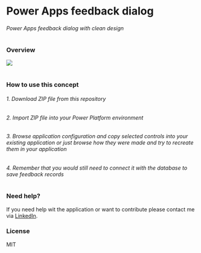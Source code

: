 # Power Apps feedback dialog

###### Power Apps feedback dialog with clean design

#
#
### Overview
![](https://s4.gifyu.com/images/feedback.gif)
#
#
### How to use this concept
###### 1. Download ZIP file from this repository
######  2. Import ZIP file into your Power Platform environment
######  3. Browse application configuration and copy selected controls into your existing application or just browse how they were made and try to recreate them in your application
######  4. Remember that you would still need to connect it with the database to save feedback records
#
#
### Need help?
If you need help wit the application or want to contribute please contact me via [LinkedIn](https://www.linkedin.com/in/marek-pikosz/).

### License
MIT
